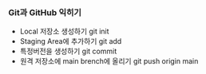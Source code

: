 ### Git과 GitHub 익히기
* Local 저장소 생성하기 git init
* Staging Area에 추가하기 git add
* 특정버전을  생성하기 git commit
* 원격 저장소에 main brench에 올리기 git push origin main